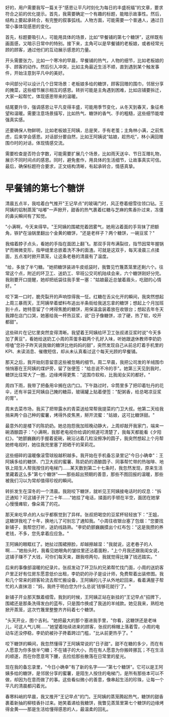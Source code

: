 <ReasoningChainRenderer>
好的，用户需要我写一篇关于“感恩让平凡时刻化为每日的丰盛祝福”的文章，要求符合之前的优化提示。首先，我需要确定一个有趣的标题，能暗示故事性。然后，结构上要起承转合，有完整的叙事弧线。人物方面，可能需要一个普通人，通过日常小事体现感恩的变化。

首先，标题要吸引人，可能用具体的场景，比如“早餐铺的第七个糖饼”，这样既有画面感，又暗示日常中的特别。接下来，主角可以是早餐铺的老板娘，或者经常光顾的顾客，通过他们的互动展示感恩的力量。

开头需要张力，比如一个寒冷的早晨，早餐铺的热气，人物的细节，比如老板娘的手、顾客的动作。然后引入冲突，比如主角最近生活不顺，直到遇到某个触发事件，开始注意到平凡中的美好。

中间部分可以设计几个日常场景：老板娘多给的糖饼，顾客回赠的围巾，邻居分享的腌菜，这些细节展示相互的感恩。转折可能是主角遇到困难，比如店铺要拆迁，大家一起帮忙，体现感恩带来的温暖。

结尾要升华，强调感恩让平凡变得丰盛，可能用季节变化，从冬天到春天，象征希望和温暖。需要注意场景描写，比如热气、糖饼的香气、手的粗糙，这些细节能增强真实感。

还要确保人物鲜明，比如老板娘王阿姨，总是笑，手有老茧；主角林小满，之前焦虑，后来学会感恩。对话部分要自然，比如王阿姨说“姑娘，趁热吃”，林小满回赠围巾时的对话，体现情感交流。

需要检查是否符合字数，可能需要扩展几个场景，比如雨天送伞、节日互赠礼物，展示不同时间点的感恩。同时，避免套作，用具体的生活细节，让故事真实可信。最后，确保标题符合要求，正文结构清晰，有起承转合，情感真挚。

</ReasoningChainRenderer>



# 早餐铺的第七个糖饼

清晨五点半，我哈着白气推开"王记早点"的玻璃门时，风正卷着细雪往领口钻。王阿姨的铝制蒸笼"咕嘟"一声掀开，甜香的热气裹着红糖与芝麻的焦香扑过来，冻僵的鼻尖瞬间有了知觉。

"小满啊，今天来得早。"王阿姨的围裙兜着团雾气，她用沾着面的手背抹了把额角，铁铲在油锅里翻出个金黄的糖饼，"还是老样子？两个糖饼，一碗豆浆？"

我缩着脖子点头，看她的手指在面团上翻飞。那双手背布满裂纹，指节因常年握锅铲而微微变形，指甲缝里总嵌着洗不净的面渣。可就是这双手，每天凌晨三点揉面，五点准时掀开蒸笼，让这条老巷的清晨有了温度。

"给，多放了半勺糖。"她把糖饼装进牛皮纸袋时，我瞥见竹篾蒸笼里还剩六个。往常这个点，附近的环卫工、送奶工、早班公交司机陆续会来，六个糖饼刚好分完。我刚要开口提醒，她却把纸袋往我手里一塞："姑娘最近总皱着眉头，吃甜的心情好。"

咬下第一口时，脆壳裂开的声响惊得我一怔。红糖在舌尖化开的瞬间，我突然想起上周三暴雨天，王阿姨举着塑料布追出半条街给我送忘拿的糖饼；想起上个月加班到十点，她特意留了个烤得焦脆的糖饼，用保温盒装着放在收银台；想起去年冬天我蹲在店门口哭，她塞给我一杯热豆浆，说"日子像糖饼，凉了硬，热了软，咬开都甜"。

这些碎片在记忆里突然变得清晰。我望着王阿姨给环卫工张叔递豆浆时说"今天多加了黄豆"，看她给送奶工小周的茶蛋多戳两个孔好入味，听她跟退休教师李奶奶唠嗑"您孙子昨天说我做的糖饼比他妈妈的甜"，突然发现自己从前总盯着手机里的KPI、未读消息、催缴短信，却从未认真看过这个每天光顾的早餐铺。

那天之后，我开始刻意留意这些被忽略的细节。周二早晨，我把公司发的羊绒围巾悄悄塞在王阿姨的煤炉旁，留了张便签："给总说不冷的手"。她第三天见到我时，糖饼比往常大了一圈，边缘烤得更焦："这围巾软和，比我闺女买的都好。"

周四下雨，我带了把备用伞搁在店门口。下午路过时，伞筒里多了把印着牡丹的花伞，还有半袋王阿姨自己腌的糖蒜，玻璃罐上贴着便签："配粥香，给总喝凉豆浆的胃"。

周末去菜市场，我买了把带露水的青菜送给常帮我提菜的门卫大叔。他第二天给我捎来两个自己种的蜜薯，烤得外皮焦黑，掰开流蜜："姑娘，这可比糖饼甜。"

最意外的是楼下的陈奶奶。她总抱怨我加班晚动静大，上周却敲开我家门，端来一碗酒酿圆子："小满啊，我那老电视你给调的频道可清楚了，我每天都能看《夕阳红》。"她颤巍巍的手握着瓷碗，碗沿沾着几粒没擦净的圆子，我突然想起上个月帮她修电视时，她往我兜里塞了把晒干的茉莉花。

这些细碎的温暖像滚雪球般越积越多。我开始在手机备忘录里记"今日小确幸"：王阿姨多给的糖饼、门卫大叔的蜜薯、陈奶奶的酒酿圆子、同事帮忙带的热咖啡、地铁上陌生人帮我按住的电梯门......某天数到第二十七条时，我忽然发现，原来生活里藏着这么多"第七个糖饼"——那些超出预期的善意，那些不图回报的温暖，那些被我们习以为常却值得珍视的瞬间。

转折发生在深冬的一个清晨。我刚咬下糖饼，就听见王阿姨接电话时的叹息："拆迁通知？可这铺子开了二十年......"她挂了电话，揉面的手顿在半空，面团在她掌心慢慢瘫软，像朵蔫了的花。

那天来吃早点的人似乎都察觉到了异样。张叔把喝空的豆浆杯轻轻放下："王姐，这糖饼我吃了十年，换地儿了可别忘了通知我。"小周往收银台塞了包烟："您要找新铺子，我帮您打听，送奶线路熟。"李奶奶颤巍巍摸出个红布包："这是我攒的养老钱，不多，您先拿着应应急。"

王阿姨的眼眶红了。她扯过围裙擦脸，却越擦越湿："我就说，这老巷子的人啊......"她抬头时，我看见她眼角的皱纹里还沾着面粉，"上个月我还跟我闺女说，这铺子赚不了大钱，可你们每天来，跟我唠两句，我就觉得比赚了钱还踏实。"

后来的事像部温暖的纪录片。张叔发动了环卫队的兄弟帮忙找门面，小周的送奶客户里正好有位房东愿意低价出租，李奶奶的孙子是设计师，免费帮着出装修图。我和几个常来的顾客轮流去帮忙搬设备，王阿姨的儿子从外地赶回来，看着满屋子帮忙的人直抹泪："妈，我终于明白您为什么总说'钱够花就行'了。"

新铺子开业那天飘着细雪。我到的时候，王阿姨正站在新挂的"王记早点"招牌下，围裙还是那条洗得发白的蓝布，只是围巾换成了我送的羊绒款。她见我来，熟稔地掀开蒸笼，这次竹篾里整整齐齐码着七个糖饼。

"头天开业，图个吉利。"她把最大的那个塞进我手里，"你看，这糖饼还是老味儿，可这人气儿啊......"她望着陆续进来的顾客，张叔的棉帽上落着雪，小周的电动车还没停稳，李奶奶被孙子搀着跨过门槛，"比从前更热乎了。"

咬下糖饼的瞬间，我忽然懂得了王阿姨常说的"日子甜"。甜不在糖的多少，而在有人愿意为你多放半勺糖；不在铺子的大小，而在有人愿意为你搬砖挪瓦；不在生活的顺遂，而在你愿意弯下腰，去捡拾那些散落在日常里的星光。

现在我的备忘录里，"今日小确幸"有了新的名字——"第七个糖饼"。它可以是王阿姨多给的糖饼，是邻居分享的蜜薯，是陌生人按住的电梯门，是所有那些本可以不做，却因为在意而做了的事。这些看似微小的善意，像串起生活的珍珠，让每一个平凡的清晨都闪着光。

春寒料峭的早晨，我又推开"王记早点"的门。王阿姨的蒸笼腾起热气，糖饼的甜香裹着新抽的柳枝香扑过来。她笑着递给我糖饼，我瞥见蒸笼里第七个糖饼的边缘烤得金黄——那是生活给懂得感恩的人，最温柔的回礼。